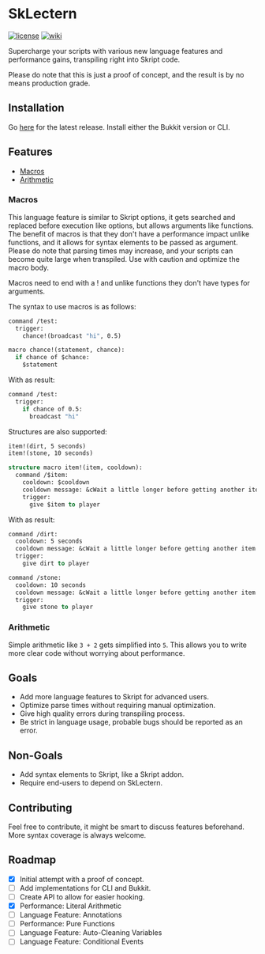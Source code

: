 # SkLectern

[![license](https://img.shields.io/github/license/kiip1/SkLectern?style=for-the-badge&color=dd7744)](./LICENSE)
[![wiki](https://img.shields.io/badge/documentation-wiki-x?style=for-the-badge&color=cc7788)](https://github.com/kiip1/SkLectern/wiki)

Supercharge your scripts with various new language features and performance gains, transpiling right into Skript code.

Please do note that this is just a proof of concept, and the result is by no means production grade.

## Installation
Go [here](https://github.com/kiip1/SkLectern/releases/tag/latest) for the latest release.
Install either the Bukkit version or CLI.

## Features
- [Macros](#macros)
- [Arithmetic](#arithmetic)

### Macros
This language feature is similar to Skript options, it gets searched and replaced before execution like options, but allows arguments like functions.
The benefit of macros is that they don't have a performance impact unlike functions, and it allows for syntax elements to be passed as argument.
Please do note that parsing times may increase, and your scripts can become quite large when transpiled. Use with caution and optimize the macro body.

Macros need to end with a ! and unlike functions they don't have types for arguments.

The syntax to use macros is as follows:
```vb
command /test:
  trigger:
    chance!(broadcast "hi", 0.5)

macro chance!(statement, chance):
  if chance of $chance:
    $statement
```
With as result:
```vb
command /test:
  trigger:
    if chance of 0.5:
      broadcast "hi"
```

Structures are also supported:
```vb
item!(dirt, 5 seconds)
item!(stone, 10 seconds)

structure macro item!(item, cooldown):
  command /$item:
    cooldown: $cooldown
    cooldown message: &cWait a little longer before getting another item!
    trigger:
      give $item to player
```
With as result:
```vb
command /dirt:
  cooldown: 5 seconds
  cooldown message: &cWait a little longer before getting another item!
  trigger:
    give dirt to player

command /stone:
  cooldown: 10 seconds
  cooldown message: &cWait a little longer before getting another item!
  trigger:
    give stone to player
```

### Arithmetic
Simple arithmetic like `3 + 2` gets simplified into `5`.
This allows you to write more clear code without worrying about performance.

## Goals
- Add more language features to Skript for advanced users.
- Optimize parse times without requiring manual optimization.
- Give high quality errors during transpiling process.
- Be strict in language usage, probable bugs should be reported as an error.

## Non-Goals
- Add syntax elements to Skript, like a Skript addon.
- Require end-users to depend on SkLectern.

## Contributing
Feel free to contribute, it might be smart to discuss features beforehand.
More syntax coverage is always welcome.

## Roadmap
- [x] Initial attempt with a proof of concept.
- [ ] Add implementations for CLI and Bukkit.
- [ ] Create API to allow for easier hooking.
- [x] Performance: Literal Arithmetic
- [ ] Language Feature: Annotations
- [ ] Performance: Pure Functions
- [ ] Language Feature: Auto-Cleaning Variables
- [ ] Language Feature: Conditional Events
